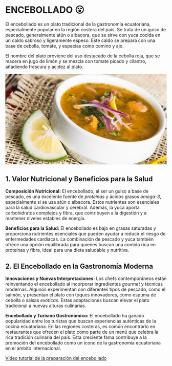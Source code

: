 # ENCEBOLLADO 😮

El encebollado es un plato tradicional de la gastronomía ecuatoriana, especialmente popular en la región costera del país. Se trata de un guiso de pescado, generalmente atún o albacora, que se sirve con yuca cocida en un caldo sabroso y ligeramente espeso. Este caldo se prepara con una base de cebolla, tomate, y especias como comino y ajo.

El nombre del plato proviene del uso destacado de la cebolla roja, que se macera en jugo de limón y se mezcla con tomate picado y cilantro, añadiendo frescura y acidez al plato. 

![Encebollado](imagenes/encebollado.jpeg)

## 1. Valor Nutricional y Beneficios para la Salud
**Composición Nutricional:** El encebollado, al ser un guiso a base de pescado, es una excelente fuente de *proteínas* y ácidos grasos *omega-3*, especialmente si se usa atún o albacora. Estos nutrientes son esenciales para la salud cardiovascular y cerebral. Además, la yuca aporta carbohidratos complejos y fibra, que contribuyen a la digestión y a mantener niveles estables de energía.

**Beneficios para la Salud:** El encebollado es bajo en grasas saturadas y proporciona nutrientes esenciales que pueden ayudar a reducir el riesgo de enfermedades cardíacas. La combinación de pescado y yuca también ofrece una opción equilibrada para quienes buscan una comida rica en proteínas y fibra, ideal para una dieta saludable y nutritiva.

## 2. El Encebollado en la Gastronomía Moderna
**Innovaciones y Nuevas Interpretaciones:** Los chefs contemporáneos están reinventando el encebollado al incorporar ingredientes *gourmet* y técnicas modernas. Algunos experimentan con diferentes tipos de pescado, como el salmón, y presentan el plato con toques innovadores, como espuma de cebolla o salsas *exóticas*. Estas adaptaciones buscan elevar el plato tradicional a nuevas alturas culinarias.

**Encebollado y Turismo Gastronómico:** El encebollado ha ganado popularidad entre los turistas que buscan experiencias auténticas de la cocina ecuatoriana. En las regiones costeras, es común encontrarlo en restaurantes que ofrecen el plato como parte de un menú que celebra la rica tradición culinaria del país. Esta creciente fama contribuye a la promoción del encebollado como un ícono de la gastronomía ecuatoriana en el ámbito internacional.

[Video tutorial de la preparación del encebollado](https://www.youtube.com/watch?v=AhJpRnQqcVs&t=52s)